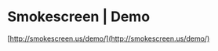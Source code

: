 <!--
id: 657415046
link: http://tumblr.atmos.org/post/657415046/smokescreen-demo
slug: smokescreen-demo
date: Wed Jun 02 2010 12:32:54 GMT-0700 (PDT)
publish: 2010-06-02
tags: 
title: Smokescreen | Demo
-->


Smokescreen | Demo
==================

[http://smokescreen.us/demo/](http://smokescreen.us/demo/)


